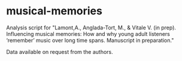 # musical-memories
Analysis script for "Lamont,A., Anglada-Tort, M., & Vitale V. (in prep). Influencing musical memories: How and why young adult listeners ‘remember’ music over long time spans. Manuscript in preparation."

Data available on request from the authors.
